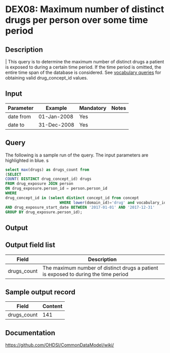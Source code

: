 <!---
Group:drug exposure
Name:DEX08 Maximum number of distinct drugs per person over some time period
Author:Patrick Ryan
CDM Version: 5.0
-->

# DEX08: Maximum number of distinct drugs per person over some time period

## Description
| This query is to determine the maximum number of distinct drugs a patient is exposed to during a certain time period. If the time period is omitted, the entire time span of the database is considered. See  [vocabulary queries](http://vocabqueries.omop.org/drug-queries) for obtaining valid drug_concept_id values.

## Input

|  Parameter |  Example |  Mandatory |  Notes |
| --- | --- | --- | --- |
| date from | 01-Jan-2008 | Yes |   |
| date to | 31-Dec-2008 | Yes |   | 

## Query
The following is a sample run of the query. The input parameters are highlighted in  blue. s

```sql
select max(drugs) as drugs_count from 
(SELECT 
COUNT( DISTINCT drug_concept_id) drugs 
FROM drug_exposure JOIN person
ON drug_exposure.person_id = person.person_id
WHERE 
drug_concept_id in (select distinct concept_id from concept 
                        WHERE lower(domain_id)='drug' and vocabulary_id='RxNorm' and standard_concept='S')
AND drug_exposure_start_date BETWEEN '2017-01-01' AND '2017-12-31' 
GROUP BY drug_exposure.person_id);
```

## Output

## Output field list

|  Field |  Description |
| --- | --- | 
| drugs_count | The maximum number of distinct drugs a patient is exposed to during the time period |

## Sample output record

|  Field |  Content |
| --- | --- | 
| drugs_count | 141 |

## Documentation
https://github.com/OHDSI/CommonDataModel/wiki/
